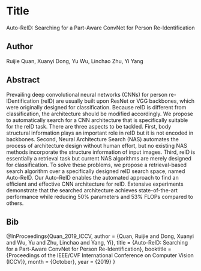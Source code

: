 # Title
Auto-ReID: Searching for a Part-Aware ConvNet for Person Re-Identification

## Author
Ruijie Quan, Xuanyi Dong, Yu Wu, Linchao Zhu, Yi Yang

## Abstract
Prevailing deep convolutional neural networks (CNNs) for person re-IDentification (reID) are usually built upon ResNet or VGG backbones, which were originally designed for classification. Because reID is different from classification, the architecture should be modified accordingly. We propose to automatically search for a CNN architecture that is specifically suitable for the reID task. There are three aspects to be tackled. First, body structural information plays an important role in reID but it is not encoded in backbones. Second, Neural Architecture Search (NAS) automates the process of architecture design without human effort, but no existing NAS methods incorporate the structure information of input images. Third, reID is essentially a retrieval task but current NAS algorithms are merely designed for classification. To solve these problems, we propose a retrieval-based search algorithm over a specifically designed reID search space, named Auto-ReID. Our Auto-ReID enables the automated approach to find an efficient and effective CNN architecture for reID. Extensive experiments demonstrate that the searched architecture achieves state-of-the-art performance while reducing 50% parameters and 53% FLOPs compared to others.

## Bib
@InProceedings{Quan_2019_ICCV,
author = {Quan, Ruijie and Dong, Xuanyi and Wu, Yu and Zhu, Linchao and Yang, Yi},
title = {Auto-ReID: Searching for a Part-Aware ConvNet for Person Re-Identification},
booktitle = {Proceedings of the IEEE/CVF International Conference on Computer Vision (ICCV)},
month = {October},
year = {2019}
}